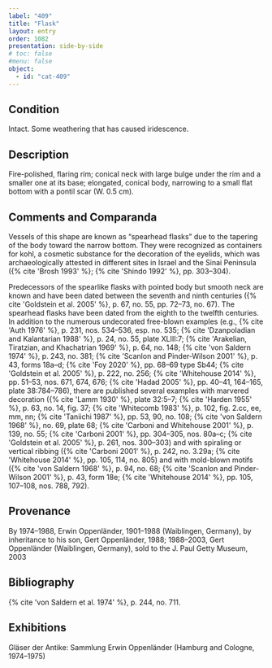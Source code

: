 ```yaml
---
label: "409"
title: "Flask"
layout: entry
order: 1082
presentation: side-by-side
# toc: false
#menu: false 
object:
  - id: "cat-409"
---
```


## Condition

Intact. Some weathering that has caused iridescence.

## Description

Fire-polished, flaring rim; conical neck with large bulge under the rim and a smaller one at its base; elongated, conical body, narrowing to a small flat bottom with a pontil scar (W. 0.5 cm).

## Comments and Comparanda

Vessels of this shape are known as “spearhead flasks” due to the tapering of the body toward the narrow bottom. They were recognized as containers for kohl, a cosmetic substance for the decoration of the eyelids, which was archaeologically attested in different sites in Israel and the Sinai Peninsula ({% cite 'Brosh 1993' %}; {% cite 'Shindo 1992' %}, pp. 303–304).

Predecessors of the spearlike flasks with pointed body but smooth neck are known and have been dated between the seventh and ninth centuries ({% cite 'Goldstein et al. 2005' %}, p. 67, no. 55, pp. 72–73, no. 67). The spearhead flasks have been dated from the eighth to the twelfth centuries. In addition to the numerous undecorated free-blown examples (e.g., {% cite 'Auth 1976' %}, p. 231, nos. 534–536, esp. no. 535; {% cite 'Dzanpoladian and Kalantarian 1988' %}, p. 24, no. 55, plate XLIII:7; {% cite 'Arakelian, Tiratzian, and Khachatrian 1969' %}, p. 64, no. 148; {% cite 'von Saldern 1974' %}, p. 243, no. 381; {% cite 'Scanlon and Pinder-Wilson 2001' %}, p. 43, forms 18a–d; {% cite 'Foy 2020' %}, pp. 68–69 type Sb44; {% cite 'Goldstein et al. 2005' %}, p. 222, no. 256; {% cite 'Whitehouse 2014' %}, pp. 51–53, nos. 671, 674, 676; {% cite 'Hadad 2005' %}, pp. 40–41, 164–165, plate 38:784–786), there are published several examples with marvered decoration ({% cite 'Lamm 1930' %}, plate 32:5–7; {% cite 'Harden 1955' %}, p. 63, no. 14, fig. 37; {% cite 'Whitecomb 1983' %}, p. 102, fig. 2.cc, ee, mm, nn; {% cite 'Taniichi 1987' %}, pp. 53, 90, no. 108; {% cite 'von Saldern 1968' %}, no. 69, plate 68; {% cite 'Carboni and Whitehouse 2001' %}, p. 139, no. 55; {% cite 'Carboni 2001' %}, pp. 304–305, nos. 80a–c; {% cite 'Goldstein et al. 2005' %}, p. 261, nos. 300–303) and with spiraling or vertical ribbing ({% cite 'Carboni 2001' %}, p. 242, no. 3.29a; {% cite 'Whitehouse 2014' %}, pp. 105, 114, no. 805) and with mold-blown motifs ({% cite 'von Saldern 1968' %}, p. 94, no. 68; {% cite 'Scanlon and Pinder-Wilson 2001' %}, p. 43, form 18e; {% cite 'Whitehouse 2014' %}, pp. 105, 107–108, nos. 788, 792).

## Provenance

By 1974–1988, Erwin Oppenländer, 1901–1988 (Waiblingen, Germany), by inheritance to his son, Gert Oppenländer, 1988; 1988–2003, Gert Oppenländer (Waiblingen, Germany), sold to the J. Paul Getty Museum, 2003

## Bibliography

{% cite 'von Saldern et al. 1974' %}, p. 244, no. 711.

## Exhibitions

Gläser der Antike: Sammlung Erwin Oppenländer (Hamburg and Cologne, 1974–1975)